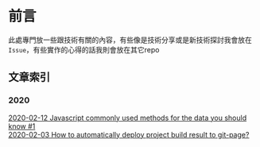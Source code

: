# 前言

此處專門放一些跟技術有關的內容，有些像是技術分享或是新技術探討我會放在`Issue`，有些實作的心得的話我則會放在其它repo

## 文章索引
### 2020
[2020-02-12 Javascript commonly used methods for the data you should know #1
](https://github.com/x8163don/blog/issues/1)    
[2020-02-03 How to automatically deploy project build result to git-page?](https://github.com/x8163don/autodeploy-gh-pages-demo)

